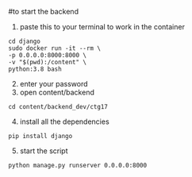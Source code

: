 
#to start the backend


1. paste this to your terminal to work in the container
```
cd django
sudo docker run -it --rm \
-p 0.0.0.0:8000:8000 \
-v "$(pwd):/content" \
python:3.8 bash
```
2. enter your password
3. open content/backend
```
cd content/backend_dev/ctg17
```
4. install all the dependencies
```
pip install django
```
5. start the script
```
python manage.py runserver 0.0.0.0:8000
```
